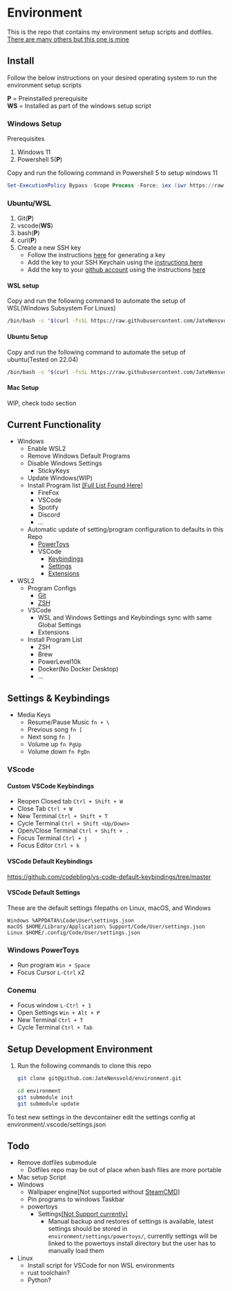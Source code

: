 # Environment
This is the repo that contains my environment setup scripts and dotfiles.
[There are many others but this one is mine](https://github.com/andremedeiros/dotfiles/tree/20779ba9cb5c88a21e98a7a49ac9cb0d3e5868c6)

## Install
Follow the below instructions on your desired operating system to run the environment
setup scripts

**P** = Preinstalled prerequisite  
**WS** = Installed as part of the windows setup script

### Windows Setup
Prerequisites


1. Windows 11
1. Powershell 5(**P**)

Copy and run the following command in Powershell 5 to setup windows 11
```ps1
Set-ExecutionPolicy Bypass -Scope Process -Force; iex (iwr https://raw.githubusercontent.com/JateNensvold/environment/master/windows-install.ps1 -Headers @{"Cache-Control" = "no-cache" }).Content
```

### Ubuntu/WSL

1. Git(**P**)
2. vscode(**WS**)
3. bash(**P**)
4. curl(**P**)
4. Create a new SSH key
    - Follow the instructions [here](https://docs.github.com/en/authentication/connecting-to-github-with-ssh/generating-a-new-ssh-key-and-adding-it-to-the-ssh-agent?platform=linux#generating-a-new-ssh-key) for generating a key
    - Add the key to your SSH Keychain using the [instructions here](https://docs.github.com/en/authentication/connecting-to-github-with-ssh/generating-a-new-ssh-key-and-adding-it-to-the-ssh-agent?platform=linux#adding-your-ssh-key-to-the-ssh-agent)
    - Add the key to your [github account](https://github.com/settings/keys) using the instructions [here](https://docs.github.com/en/authentication/connecting-to-github-with-ssh/adding-a-new-ssh-key-to-your-github-account#adding-a-new-ssh-key-to-your-account)

#### WSL setup

Copy and run the following command to automate the setup of WSL(Windows Subsystem For Linuxs)
```bash
/bin/bash -c "$(curl -fsSL https://raw.githubusercontent.com/JateNensvold/environment/master/windows-install.ps1)"
```

#### Ubuntu Setup

Copy and run the following command to automate the setup of ubuntu(Tested on 22.04)
```bash
/bin/bash -c "$(curl -fsSL https://raw.githubusercontent.com/JateNensvold/environment/master/linux-install.sh)"
```

#### Mac Setup
WIP, check todo section

## Current Functionality
- Windows
    - Enable WSL2
    - Remove Windows Default Programs
    - Disable Windows Settings
        - StickyKeys
    - Update Windows(WIP)
    - Install Program list [[Full List Found Here]](scripts/windows/windows-tools.json)
        - FireFox
        - VSCode
        - Spotify
        - Discord
        - ...
    - Automatic update of setting/program configuration to defaults in this Repo
        - [PowerToys](settings/powertoys/settings.ptb)
        - VSCode
            - [Keybindings](settings/vscode/keybindings.json)
            - [Settings](settings/vscode/settings.json)
            - [Extensions](settings/vscode/global-extensions.json)
- WSL2
    - Program Configs
        - [Git](settings/dotfile_settings/.gitconfig)
        - [ZSH](settings/dotfile_settings/.zhrc)
    - VSCode
        - WSL and Windows Settings and Keybindings sync with same Global Settings
        - Extensions
    - Install Program List
        - ZSH
        - Brew
        - PowerLevel10k
        - Docker(No Docker Desktop)
        - ...

## Settings & Keybindings

- Media Keys
    - Resume/Pause Music `fn + \`
    - Previous song `fn [`
    - Next song `fn ]`
    - Volume up `fn PgUp`
    - Volume down `fn PgDn`

### VScode
#### Custom VSCode Keybindings
- Reopen Closed tab
    `Ctrl + Shift + W`
- Close Tab
    `Ctrl + W`
- New Terminal
    `Ctrl + Shift + T`
- Cycle Terminal
    `Ctrl + Shift <Up/Down>`
- Open/Close Terminal
    `Ctrl + Shift + . `
- Focus Terminal
    `Ctrl + j`
- Focus Editor
    `Ctrl + k`
#### VSCode Default Keybindings
https://github.com/codebling/vs-code-default-keybindings/tree/master

#### VSCode Default Settings
These are the default settings filepaths on Linux, macOS, and Windows
```
Windows %APPDATA%\Code\User\settings.json
macOS $HOME/Library/Application\ Support/Code/User/settings.json
Linux $HOME/.config/Code/User/settings.json
```

### Windows PowerToys

- Run program
    `Win + Space`
- Focus Cursor
    `L-Ctrl` x2

### Conemu
- Focus window
    `L-Ctrl + 1`
- Open Settings
    `Win + Alt + P`
- New Terminal
    `Ctrl + T`
- Cycle Terminal
    `Ctrl + Tab`

## Setup Development Environment

1. Run the following commands to clone this repo
    ```bash
    git clone git@github.com:JateNensvold/environment.git

    cd environment
    git submodule init
    git submodule update
    ```

To test new settings in the devcontainer edit the settings config at
environment/.vscode/settings.json

## Todo
- Remove dotfiles submodule
    - Dotfiles repo may be out of place when bash files are more portable
- Mac setup Script
- Windows
    - Wallpaper engine[Not supported without [SteamCMD](https://www.digitalcitizen.life/steam-cmd-windows/)]
    - Pin programs to windows Taskbar
    - powertoys
        - Settings[[Not Support currently]](https://github.com/microsoft/PowerToys/issues/4649)
            - Manual backup and restores of settings is available, latest settings should be
            stored in `environment/settings/powertoys/`, currently settings will be linked to the
            powertoys install directory but the user has to manually load them
- Linux
    - Install script for VSCode for non WSL environments
    - rust toolchain?
    - Python?
